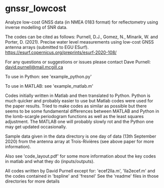 # gnssr_lowcost
Analyze low-cost GNSS data (in NMEA 0183 format) for reflectometry using inverse modelling of SNR data.

The codes can be cited as follows:
Purnell, D.J., Gomez, N., Minarik, W. and Porter, D. (2021). Precise water level measurements using low-cost GNSS antenna arrays (submitted to EGU ESurf).
https://esurf.copernicus.org/preprints/esurf-2020-108/

For any questions or suggestions or issues please contact Dave Purnell:
david.purnell@mail.mcgill.ca

To use in Python: see 'example_python.py'

To use in MATLAB: see 'example_matlab.m'

Codes initially written in Matlab and then translated to Python. Python is much quicker and probably easier to use but Matlab codes were used for the paper results. Tried to make codes as similar as possible but there seems to be some fundamental differences between MATLAB and Python in the lomb-scargle periodogram functions as well as the least squares adjustment. The MATLAB one will probably slowly rot and the Python one may get updated occasionally.

Sample data given in the data directory is one day of data (13th September 2020) from the antenna array at Trois-Rivières (see above paper for more information).

Also see 'code_layout.pdf' for some more information about the key codes in matlab and what they do (inputs/outputs).

All codes written by David Purnell except for: 'ecef2lla.m', 'lla2ecef.m' and the codes contained in 'bspline' and 'fresnel'
See the 'readme' files in those directories for more details
